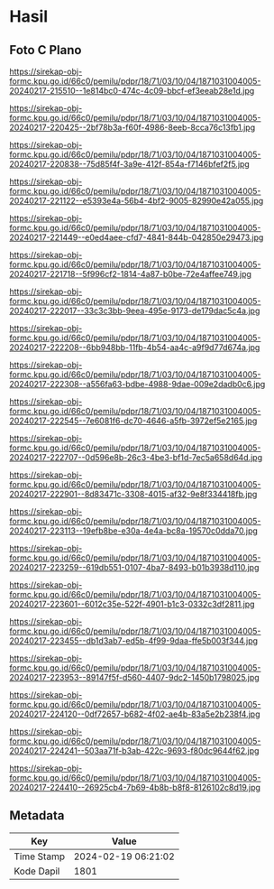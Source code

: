 # Hasil

## Foto C Plano

https://sirekap-obj-formc.kpu.go.id/66c0/pemilu/pdpr/18/71/03/10/04/1871031004005-20240217-215510--1e814bc0-474c-4c09-bbcf-ef3eeab28e1d.jpg

https://sirekap-obj-formc.kpu.go.id/66c0/pemilu/pdpr/18/71/03/10/04/1871031004005-20240217-220425--2bf78b3a-f60f-4986-8eeb-8cca76c13fb1.jpg

https://sirekap-obj-formc.kpu.go.id/66c0/pemilu/pdpr/18/71/03/10/04/1871031004005-20240217-220838--75d85f4f-3a9e-412f-854a-f7146bfef2f5.jpg

https://sirekap-obj-formc.kpu.go.id/66c0/pemilu/pdpr/18/71/03/10/04/1871031004005-20240217-221122--e5393e4a-56b4-4bf2-9005-82990e42a055.jpg

https://sirekap-obj-formc.kpu.go.id/66c0/pemilu/pdpr/18/71/03/10/04/1871031004005-20240217-221449--e0ed4aee-cfd7-4841-844b-042850e29473.jpg

https://sirekap-obj-formc.kpu.go.id/66c0/pemilu/pdpr/18/71/03/10/04/1871031004005-20240217-221718--5f996cf2-1814-4a87-b0be-72e4affee749.jpg

https://sirekap-obj-formc.kpu.go.id/66c0/pemilu/pdpr/18/71/03/10/04/1871031004005-20240217-222017--33c3c3bb-9eea-495e-9173-de179dac5c4a.jpg

https://sirekap-obj-formc.kpu.go.id/66c0/pemilu/pdpr/18/71/03/10/04/1871031004005-20240217-222208--6bb948bb-11fb-4b54-aa4c-a9f9d77d674a.jpg

https://sirekap-obj-formc.kpu.go.id/66c0/pemilu/pdpr/18/71/03/10/04/1871031004005-20240217-222308--a556fa63-bdbe-4988-9dae-009e2dadb0c6.jpg

https://sirekap-obj-formc.kpu.go.id/66c0/pemilu/pdpr/18/71/03/10/04/1871031004005-20240217-222545--7e6081f6-dc70-4646-a5fb-3972ef5e2165.jpg

https://sirekap-obj-formc.kpu.go.id/66c0/pemilu/pdpr/18/71/03/10/04/1871031004005-20240217-222707--0d596e8b-26c3-4be3-bf1d-7ec5a658d64d.jpg

https://sirekap-obj-formc.kpu.go.id/66c0/pemilu/pdpr/18/71/03/10/04/1871031004005-20240217-222901--8d83471c-3308-4015-af32-9e8f334418fb.jpg

https://sirekap-obj-formc.kpu.go.id/66c0/pemilu/pdpr/18/71/03/10/04/1871031004005-20240217-223113--19efb8be-e30a-4e4a-bc8a-19570c0dda70.jpg

https://sirekap-obj-formc.kpu.go.id/66c0/pemilu/pdpr/18/71/03/10/04/1871031004005-20240217-223259--619db551-0107-4ba7-8493-b01b3938d110.jpg

https://sirekap-obj-formc.kpu.go.id/66c0/pemilu/pdpr/18/71/03/10/04/1871031004005-20240217-223601--6012c35e-522f-4901-b1c3-0332c3df2811.jpg

https://sirekap-obj-formc.kpu.go.id/66c0/pemilu/pdpr/18/71/03/10/04/1871031004005-20240217-223455--db1d3ab7-ed5b-4f99-9daa-ffe5b003f344.jpg

https://sirekap-obj-formc.kpu.go.id/66c0/pemilu/pdpr/18/71/03/10/04/1871031004005-20240217-223953--89147f5f-d560-4407-9dc2-1450b1798025.jpg

https://sirekap-obj-formc.kpu.go.id/66c0/pemilu/pdpr/18/71/03/10/04/1871031004005-20240217-224120--0df72657-b682-4f02-ae4b-83a5e2b238f4.jpg

https://sirekap-obj-formc.kpu.go.id/66c0/pemilu/pdpr/18/71/03/10/04/1871031004005-20240217-224241--503aa71f-b3ab-422c-9693-f80dc9644f62.jpg

https://sirekap-obj-formc.kpu.go.id/66c0/pemilu/pdpr/18/71/03/10/04/1871031004005-20240217-224410--26925cb4-7b69-4b8b-b8f8-8126102c8d19.jpg


## Metadata

| Key        | Value               |
| ---------- | ------------------- |
| Time Stamp | 2024-02-19 06:21:02 |
| Kode Dapil | 1801                |



